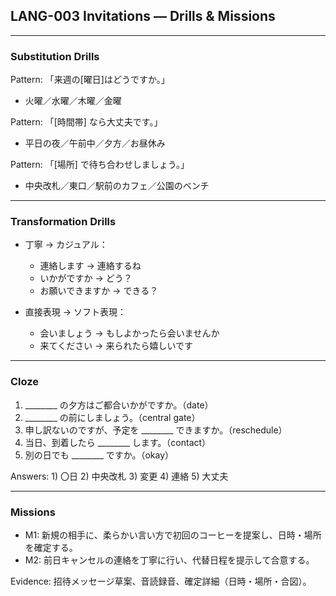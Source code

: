 ## LANG-003 Invitations — Drills & Missions

---

### Substitution Drills
Pattern: 「来週の[曜日]はどうですか。」
- 火曜／水曜／木曜／金曜

Pattern: 「[時間帯] なら大丈夫です。」
- 平日の夜／午前中／夕方／お昼休み

Pattern: 「[場所] で待ち合わせしましょう。」
- 中央改札／東口／駅前のカフェ／公園のベンチ

---

### Transformation Drills
- 丁寧 → カジュアル：
  - 連絡します → 連絡するね
  - いかがですか → どう？
  - お願いできますか → できる？

- 直接表現 → ソフト表現：
  - 会いましょう → もしよかったら会いませんか
  - 来てください → 来られたら嬉しいです

---

### Cloze
1. ________ の夕方はご都合いかがですか。（date）
2. ________ の前にしましょう。（central gate）
3. 申し訳ないのですが、予定を ________ できますか。（reschedule）
4. 当日、到着したら ________ します。（contact）
5. 別の日でも ________ ですか。（okay）

Answers: 1) 〇日 2) 中央改札 3) 変更 4) 連絡 5) 大丈夫

---

### Missions
- M1: 新規の相手に、柔らかい言い方で初回のコーヒーを提案し、日時・場所を確定する。
- M2: 前日キャンセルの連絡を丁寧に行い、代替日程を提示して合意する。

Evidence: 招待メッセージ草案、音読録音、確定詳細（日時・場所・合図）。


